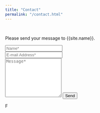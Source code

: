 ```yaml
---
title: "Contact"
permalink: "/contact.html"
---
```


<form class="gform"  action="https://script.google.com/macros/s/AKfycbwtkUIA3EKE5dfRU5NwL5IleP1BtBBCqFTs7Kbg/exec" method="POST">   

<div style="display:none" class="thankyou_message text-success">
<!-- You can customize the thankyou message by editing the code below -->
<h2><em>Thanks</em> for contacting us! We will get back to you soon!
</h2>
</div>
<br>

<p class="mb-4">Please send your message to {{site.name}}.</p>
<div class="form-group row">
<div class="col-md-6">
<input class="form-control" type="text" name="name" placeholder="Name*" required>
</div>
<div class="col-md-6">
<input class="form-control" type="email" name="email" placeholder="E-mail Address*" required>
</div>
</div>
<textarea rows="8" class="form-control mb-3" name="message" placeholder="Message*" required></textarea>    
<input class="btn btn-success" type="submit" value="Send">
</form>F

<!-- Javascript file for Contact Form -->
<script data-cfasync="false" type="text/javascript" src="assets/js/form-submission-handler.js"></script>


